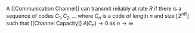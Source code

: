 A [[Communication Channel]] can transmit reliably at rate $R$ if there is a sequence of codes $C_{1},C_{2},\dots$ where $C_{n}$ is a code of length $n$ and size $\lfloor 2^{nR} \rfloor$ such that [[Channel Capacity]] $\hat{e}(C_{n})\to 0$ as $n\to \infty$
